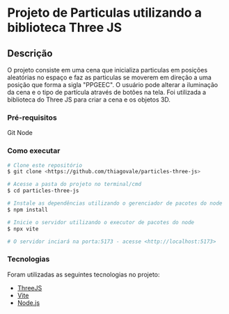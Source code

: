 # Projeto de Particulas utilizando a biblioteca Three JS

## Descrição

O projeto consiste em uma cena que inicializa particulas em posições aleatórias no espaço e faz as particulas se moverem em direção a uma posição que forma a sigla "PPGEEC". O usuário pode alterar a iluminação da cena e o tipo de partícula através de botões na tela. Foi utilizada a biblioteca do Three JS para criar a cena e os objetos 3D.

### Pré-requisitos

Git
Node

### Como executar

```bash
# Clone este repositório
$ git clone <https://github.com/thiagovale/particles-three-js>

# Acesse a pasta do projeto no terminal/cmd
$ cd particles-three-js

# Instale as dependências utilizando o gerenciador de pacotes do node
$ npm install

# Inicie o servidor utilizando o executor de pacotes do node
$ npx vite

# O servidor inciará na porta:5173 - acesse <http://localhost:5173>
```

### Tecnologias

Foram utilizadas as seguintes tecnologias no projeto:

- [ThreeJS](https://threejs.org/)
- [Vite](https://vitejs.dev/)
- [Node.js](https://nodejs.org/en)

